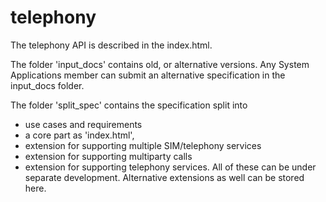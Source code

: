 telephony
=========

The telephony API is described in the index.html.

The folder 'input_docs' contains old, or alternative versions.
Any System Applications member can submit an alternative specification in the
input_docs folder.

The folder 'split_spec' contains the specification split into
- use cases and requirements
- a core part as 'index.html',
- extension for supporting multiple SIM/telephony services
- extension for supporting multiparty calls
- extension for supporting telephony services.
All of these can be under separate development.
Alternative extensions as well can be stored here.
